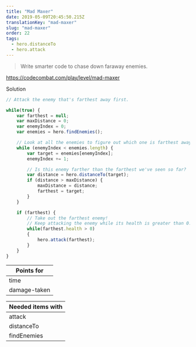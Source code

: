 ```yaml
---
title: "Mad Maxer"
date: 2019-05-09T20:45:50.215Z
translationKey: "mad-maxer"
slug: "mad-maxer"
order: 22
tags:
  - hero.distanceTo
  - hero.attack
---
```


> Write smarter code to chase down faraway enemies.

https://codecombat.com/play/level/mad-maxer

Solution

```javascript
// Attack the enemy that's farthest away first.

while(true) {
    var farthest = null;
    var maxDistance = 0;
    var enemyIndex = 0;
    var enemies = hero.findEnemies();

    // Look at all the enemies to figure out which one is farthest away.
    while (enemyIndex < enemies.length) {
        var target = enemies[enemyIndex];
        enemyIndex += 1;

        // Is this enemy farther than the farthest we've seen so far?
        var distance = hero.distanceTo(target);
        if (distance > maxDistance) {
            maxDistance = distance;
            farthest = target;
        }
    }

    if (farthest) {
        // Take out the farthest enemy!
        // Keep attacking the enemy while its health is greater than 0.
        while(farthest.health > 0)
        {
            hero.attack(farthest);
        }
    }
}

```

Points for |
--- |
time |
damage-taken |

Needed items with |
--- |
attack |
distanceTo |
findEnemies |


